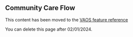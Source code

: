 ## Community Care Flow 

This content has been moved to the [VAOS feature reference](../../feature-reference/README.md)

You can delete this page after 02/01/2024.

<!--
### **Technical Spec**
- VAOS FE code is no longer calling the provider's endpoint in the backend when viewing the pending appointment details page. This addresed an invalid NPI issue. 

-->

